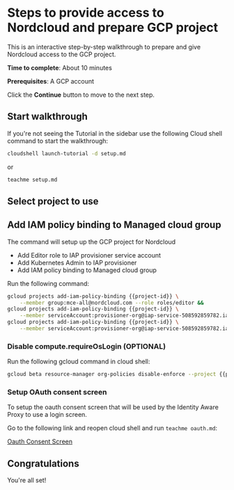 # Steps to provide access to Nordcloud and prepare GCP project

This is an interactive step-by-step walkthrough to prepare and give Nordcloud access to the GCP project. 

**Time to complete**: About 10 minutes

**Prerequisites**: A GCP account

Click the **Continue** button to move to the next step.

##  Start walkthrough

If you're not seeing the Tutorial in the sidebar use the following Cloud shell command to start the walkthrough:

```bash
cloudshell launch-tutorial -d setup.md
```
or
```bash
teachme setup.md
```
## Select project to use

<walkthrough-project-setup key="my-project" ></walkthrough-project-setup>

## Add IAM policy binding to Managed cloud group

The command will setup up the GCP project for Nordcloud
- Add Editor role to IAP provisioner service account
- Add Kubernetes Admin to IAP provisioner
- Add IAM policy binding to Managed cloud group

Run the following command:

```bash
gcloud projects add-iam-policy-binding {{project-id}} \
    --member group:mce-all@nordcloud.com --role roles/editor &&
gcloud projects add-iam-policy-binding {{project-id}} \
    --member serviceAccount:provisioner-org@iap-service-508592859782.iam.gserviceaccount.com --role roles/editor &&
gcloud projects add-iam-policy-binding {{project-id}} \
    --member serviceAccount:provisioner-org@iap-service-508592859782.iam.gserviceaccount.com --role roles/container.clusterAdmin
```

### Disable compute.requireOsLogin (OPTIONAL)

Run the following gcloud command in cloud shell:

```bash
gcloud beta resource-manager org-policies disable-enforce --project {{project-id}} constraints/compute.requireOsLogin
```

### Setup OAuth consent screen 

To setup the oauth consent screen that will be used by the Identity Aware Proxy to use a login screen.

Go to the following link and reopen cloud shell and run `teachme oauth.md`:

[Oauth Consent Screen](https://console.cloud.google.com/apis/credentials/consent?project={{project-id}})

## Congratulations

<walkthrough-conclusion-trophy></walkthrough-conclusion-trophy>

You're all set!